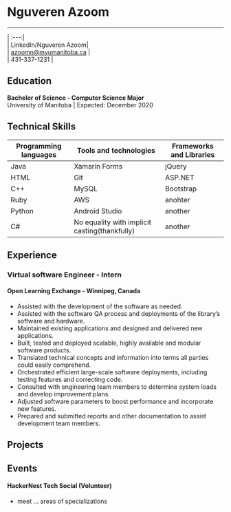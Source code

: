 

# **Nguveren Azoom**   
---

|                    :---:|  
| LinkedIn/Nguveren Azoom|  
| azoomn@myumanitoba.ca |  
| 431-337-1231 |

## **Education**  
**Bachelor of Science - Computer Science Major**  
University of Manitoba | Expected: December 2020  
## **Technical Skills**
|Programming languages|Tools and technologies    | Frameworks and Libraries|
| ---|---|---|
|          Java        | Xamarin Forms         | jQuery |
| HTML| Git      |              ASP.NET       |
| C++ | MySQL                         | Bootstrap |
| Ruby                | AWS                       | anohter|
| Python              |  Android Studio                          | another |
| C#                  | No equality with implicit casting(thankfully) |another |



## **Experience**  
### Virtual software Engineer - Intern
#### Open Learning Exchange - Winnipeg, Canada
* Assisted with the development of the software as needed.
* Assisted with the software QA process and deployments of the library’s software and hardware.  
* Maintained existing applications and designed and delivered new applications.
* Built, tested and deployed scalable, highly available and modular software products.
* Translated technical concepts and information into terms all parties could easily comprehend.
* Orchestrated efficient large-scale software deployments, including testing features and correcting code.
* Consulted with engineering team members to determine system loads and develop improvement plans.
* Adjusted software parameters to boost performance and incorporate new features.
* Prepared and submitted reports and other documentation to assist development team members.

## **Projects**

## **Events**
#### HackerNest Tech Social (Volunteer)
 * meet ... areas of specializations
